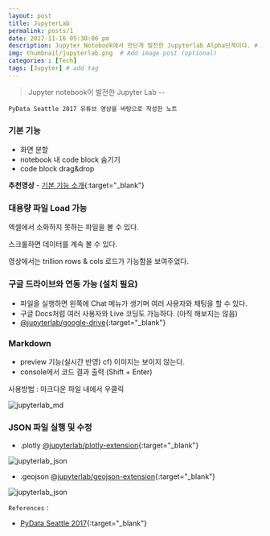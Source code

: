 ```yaml
---
layout: post
title: JupyterLab
permalink: posts/1
date: 2017-11-16 05:30:00 pm
description: Jupyter Notebook에서 한단계 발전한 Jupyterlab Alpha단계이다. # Add post description (optional)
img: thumbnail/jupyterlab.png  # Add image post (optional)
categories : [Tech]
tags: [Jupyter] # add tag
---
```


> Jupyter notebook이 발전한 Jupyter Lab -- 

`PyData Seattle 2017 유튜브 영상을 바탕으로 작성한 노트`

### 기본 기능

* 화면 분할
* notebook 내 code block 숨기기
* code block drag&drop

**추천영상** - [기본 기능 소개](https://www.youtube.com/watch?v=70sRgL42c1w&list=PLaTc2c6yEwmpjDpPeVo2JoVHmtiS8qUqC){:target="_blank"}

### 대용량 파일 Load 가능

엑셀에서 소화하지 못하는 파일을 볼 수 있다.

스크롤하면 데이터를 계속 볼 수 있다.

영상에서는 trillion rows & cols 로드가 가능함을 보여주었다.

### 구글 드라이브와 연동 가능 (설치 필요)
* 파일을 실행하면 왼쪽에 Chat 메뉴가 생기며 여러 사용자와 채팅을 할 수 있다.
* 구글 Docs처럼 여러 사용자와 Live 코딩도 가능하다. (아직 해보지는 않음)
* [@jupyterlab/google-drive](https://github.com/jupyterlab/jupyterlab-google-drive){:target="_blank"}

### Markdown

* preview 기능(실시간 반영) cf) 이미지는 보이지 않는다.
* console에서 코드 결과 출력 (Shift + Enter)

사용방법 : 마크다운 파일 내에서 우클릭

![jupyterlab_md]({{site.baseurl}}/assets/img/jupyterlab(md).png)

### JSON 파일 실행 및 수정

* .plotly [@jupyterlab/plotly-extension](https://github.com/jupyterlab/jupyter-renderers/tree/master/packages/plotly-extension){:target="_blank"}

![jupyterlab_json]({{site.baseurl}}/assets/img/jupyterlab(plotly).png)

* .geojson [@jupyterlab/geojson-extension](https://github.com/jupyterlab/jupyter-renderers/tree/master/packages/geojson-extension){:target="_blank"}

![jupyterlab_json]({{site.baseurl}}/assets/img/jupyterlab(geojson).jpg)

`References` : 

* [PyData Seattle 2017](https://www.youtube.com/watch?v=u3gU2brTaVI){:target="_blank"}